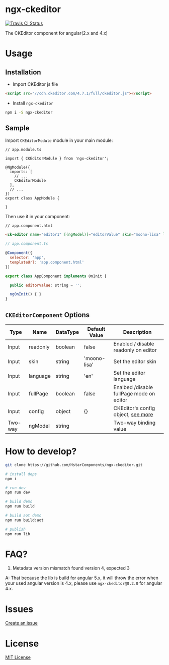 # ngx-ckeditor
[ ![Travis CI Status](https://travis-ci.org/HstarComponents/ngx-ckeditor.svg?branch=master)](https://travis-ci.org/HstarComponents/ngx-ckeditor)

The CKEditor component for angular(2.x and 4.x)

# Usage

## Installation

- Import CKEditor js file

```html
<script src="//cdn.ckeditor.com/4.7.1/full/ckeditor.js"></script>
```

- Install `ngx-ckeditor`

```bash
npm i -S ngx-ckeditor
```

## Sample

Import `CKEditorModule` module in your main module: 

```
// app.module.ts

import { CKEditorModule } from 'ngx-ckeditor';

@NgModule({
  imports: [
    // ...
    CKEditorModule
  ],
  // ...
})
export class AppModule {

}
```

Then use it in your component:

```html
// app.component.html

<ck-editor name="editor1" [(ngModel)]="editorValue" skin="moono-lisa" language="en" [fullPage]="true"></ck-editor>
```

```js
// app.component.ts

@Component({
  selector: 'app',
  templateUrl: 'app.component.html'
})

export class AppComponent implements OnInit {

  public editorValue: string = '';

  ngOnInit() { }
}
```

## `CKEditorComponent` Options

| Type | Name | DataType | Default Value | Description |
| --- | --- | --- | --- | --- |
| Input | readonly | boolean | false | Enabled / disable readonly on editor |
| Input | skin | string | 'moono-lisa' | Set the editor skin |
| Input | language | string | 'en' | Set the editor language |
| Input | fullPage | boolean | false | Enalbed /disable fullPage mode on editor |
| Input | config | object | {} | CKEditor's config object, [see more](http://docs.ckeditor.com/) |
| Two-way | ngModel | string | | Two-way binding value |

# How to develop?

```bash
git clone https://github.com/HstarComponents/ngx-ckeditor.git

# install deps
npm i 

# run dev
npm run dev

# build demo
npm run build

# build aot demo
npm run build:aot

# publish
npm run lib
```

# FAQ?

1. Metadata version mismatch found version 4, expected 3

A: That because the lib is build for angular 5.x, it will throw the error when your used angular version is 4.x, please use `ngx-ckeditor@0.2.0` for angular 4.x.

# Issues

[Create an issue](https://github.com/HstarComponents/ngx-ckeditor/issues/new)

# License

[MIT License](https://github.com/HstarComponents/ngx-ckeditor/blob/master/LICENSE)
